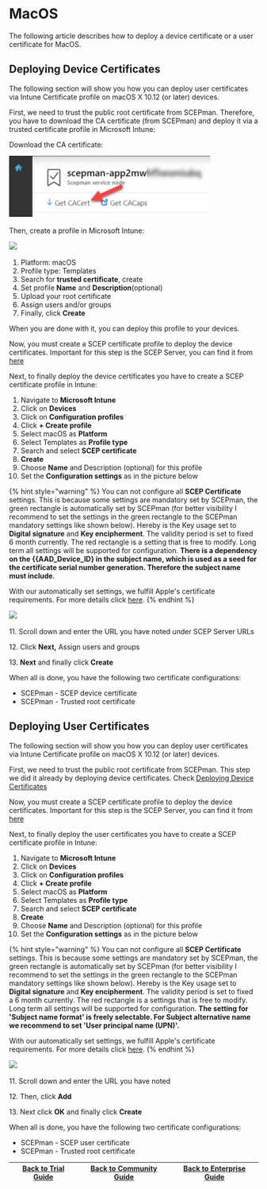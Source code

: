 # MacOS

The following article describes how to deploy a device certificate or a user certificate for MacOS.

## Deploying Device Certificates

The following section will show you how you can deploy user certificates via Intune Certificate profile on macOS X 10.12 (or later) devices.

First, we need to trust the public root certificate from SCEPman. Therefore, you have to download the CA certificate (from SCEPman) and deploy it via a trusted certificate profile in Microsoft Intune:

Download the CA certificate:

![](<../../../.gitbook/assets/scepman24 (1) (7) (8) (8) (8) (4) (13).png>)

Then, create a profile in Microsoft Intune:

![](<../../.gitbook/assets/2021-10-11 17\_26\_56-.png>)

1. Platform: macOS
2. Profile type: Templates
3. Search for **trusted certificate**, create
4. Set profile **Name** and **Description**(optional)
5. Upload your root certificate
6. Assign users and/or groups
7. Finally, click **Create**

When you are done with it, you can deploy this profile to your devices.

Now, you must create a SCEP certificate profile to deploy the device certificates. Important for this step is the SCEP Server, you can find it from [here](windows-10.md#how-to-find-scep-url-for-intune)

Next, to finally deploy the device certificates you have to create a SCEP certificate profile in Intune:

1. Navigate to **Microsoft Intune**
2. Click on **Devices**
3. Click on **Configuration profiles**
4. Click **+ Create profile**
5. Select macOS as **Platform**
6. Select Templates as **Profile type**
7. Search and select **SCEP certificate**
8. **Create**
9. Choose **Name** and Description (optional) for this profile
10. Set the **Configuration settings** as in the picture below

{% hint style="warning" %}
You can not configure all **SCEP Certificate** settings. This is because some settings are mandatory set by SCEPman, the green rectangle is automatically set by SCEPman (for better visibility I recommend to set the settings in the green rectangle to the SCEPman mandatory settings like shown below). Hereby is the Key usage set to **Digital signature** and **Key encipherment**. The validity period is set to fixed 6 month currently. The red rectangle is a setting that is free to modify. Long term all settings will be supported for configuration. **There is a dependency on the {{AAD\_Device\_ID} in the subject name, which is used as a seed for the certificate serial number generation. Therefore the subject name must include**.

With our automatically set settings, we fulfill Apple's certificate requirements. For more details click [here](https://support.apple.com/en-us/HT210176).
{% endhint %}

![](<../../.gitbook/assets/2021-10-11 18\_08\_20-SCEP certificate - Microsoft Endpoint Manager admin center and 12 more pages - C.png>)

11\. Scroll down and enter the URL you have noted under SCEP Server URLs

12\. Click **Next,** Assign users and groups

13\.  **Next** and finally click **Create**

When all is done, you have the following two certificate configurations:

* SCEPman - SCEP device certificate
* SCEPman - Trusted root certificate

## Deploying User Certificates

The following section will show you how you can deploy user certificates via Intune Certificate profile on macOS X 10.12 (or later) devices.

First, we need to trust the public root certificate from SCEPman. This step we did it already by deploying device certificates. Check [Deploying Device Certificates](macos.md#deploying-device-certificates)

Now, you must create a SCEP certificate profile to deploy the device certificates. Important for this step is the SCEP Server, you can find it from [here](windows-10.md#how-to-find-scep-url-for-intune)

Next, to finally deploy the user certificates you have to create a SCEP certificate profile in Intune:

1. Navigate to **Microsoft Intune**
2. Click on **Devices**
3. Click on **Configuration profiles**
4. Click **+ Create profile**
5. Select macOS as **Platform**
6. Select Templates as **Profile type**
7. Search and select **SCEP certificate**
8. **Create**
9. Choose **Name** and Description (optional) for this profile
10. Set the **Configuration settings** as in the picture below

{% hint style="warning" %}
You can not configure all **SCEP Certificate** settings. This is because some settings are mandatory set by SCEPman, the green rectangle is automatically set by SCEPman (for better visibility I recommend to set the settings in the green rectangle to the SCEPman mandatory settings like shown below). Hereby is the Key usage set to **Digital signature** and **Key encipherment**. The validity period is set to fixed a 6 month currently. The red rectangle is a settings that is free to modify. Long term all settings will be supported for configuration. **The setting for 'Subject name format' is freely selectable. For Subject alternative name we recommend to set 'User principal name (UPN)'.**

With our automatically set settings, we fulfill Apple's certificate requirements. For more details click [here](https://support.apple.com/en-us/HT210176).
{% endhint %}

![](<../../.gitbook/assets/2021-10-11 18\_29\_44-SCEP certificate - Microsoft Endpoint Manager admin center and 12 more pages - C.png>)

11\. Scroll down and enter the URL you have noted

12\. Then, click **Add**

13\. Next click **OK** and finally click **Create**

When all is done, you have the following two certificate configurations:

* SCEPman - SCEP user certificate
* SCEPman - Trusted root certificate

| ​[Back to Trial Guide​](../../scepman-deployment/trial-guide.md#step-4-configure-intune-deployment-profiles) | [Back to Community Guide](../../scepman-deployment/community-guide.md#step-9-configure-intune-deployment-profiles) | ​[Back to Enterprise Guide​](../../scepman-deployment/enterprise-guide.md#step-11-configure-intune-deployment-profiles) |
| ------------------------------------------------------------------------------------------------------------ | ------------------------------------------------------------------------------------------------------------------ | ----------------------------------------------------------------------------------------------------------------------- |
